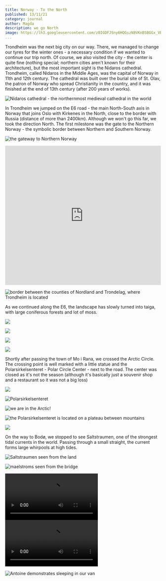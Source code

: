 ```yaml
---
title: Norway - To the North
published: 13/11/21
category: journal
author: Magda
description: we go North
image: https://lh3.googleusercontent.com/z0IGDFJSny6HQGszN8VKnBSBGGx_VBCHQubYveHES6Tb3ZyOB2yX3cLUDsqY0Cs8fBeKqf1pV-ta-jLFDqduCCX5gJDxeYQUpfABVu-swWCPa9ElqKbpfWZo98P33VUJZEEdOPakLTRrNvEZsu9CrXbHzXgVQGQPIjDdHdp9W38e9o45-cd7yhxIHEeN3nQgK1VZKT1SB8zsVAFMqTqbvbNrnq7RJCZmQGnI7FlP2nezHqpzOT9-8Iv1nTkdW_7rZ_ACb6LMRb-2RZG0RQTYGErOTRkgNkIePK0DrOJCuYQKPFuVA4QFA9OofgCBdZUb3wdr6nvk3gtf1mKjYz9-iw0tpgelWhqbpu9PqQ9Ky9wYcW6m7Jg1SU0Jii3sHZ5ERAc4sr12Ry34SSSc-qrw8ZwgN8pMa5FYZLbKuv7lY-Qh0zJYgnAqO0LeRvyj5rPnMVPVQ9Xk93R5UCKQo1sy_XjnPvk7Y0MXD4T9nTtUg8X-ZMx05cZ6kQJj1KcTZhoWF8yQwCCDZmb0GrVXmimQ5kQNeGeTivTj17xoYENWnBAW9kMMrwsLV-4xGJo3mrV_c1dbcFQpnQnhoLX-NZ11gTsc5NCNLjkAyTqXVkyOwbslpTVFems6J68RbbqEZgvnIaIj4FdttCKwI2fSIxfGwf1_GH8ZsjqPvDEHrfGUD4_uG75pMzVTv6sbp6s_CrX8QX-jVX_MQZIGe_YFL8SQI0jOnQcGWU-mwtz85XMB5_GIL-QxPRV_Pdd7c0BrPaxmynmUjA9zGfEVhPtF=w6000-h4000-no
...
```


Trondheim was the next big city on our way. There, we managed to change our tyres for the winter ones - a necessary condition if we wanted to continue our trip north. Of course, we also visited the city - the center is quite fine (nothing special; northern cities aren't known for their architecture), but the most important sight is the Nidaros cathedral. Trondheim, called Nidaros in the Middle Ages, was the capital of Norway in 11th and 12th century. The cathedral was built over the burial site of St. Olav, the patron of Norway who spread Christianity in the country, and it was finished at the end of 13th century (after 200 years of works).  

![Nidaros cathedral - the northernmost medieval cathedral in the world](https://lh3.googleusercontent.com/8WB-aFn2CHDxW6pxLji0A7euYrMO1FZgHVV59l7Q21BR2KCcMHN38gerwLtCrauOXWOVAbhDIfu1bK7dZZrloD_77K-AbdWrrMQPfm8BHC0-prQQz4OKv2bcw2DwkiTOVtZZ6ABqEjHfdneDMnsu6IdO17CKWTB8fUhCQ8O3hMSWUQybNntzirpx90DiJmjHtFflw6jHbBqcp89QKL9CHeqvHH2Z9K7Wsl_qVouxzjtGWJrxoDKAjU0YSFm2KSBVeyvqw9uh1IvVGv5jrQ_MpUEQmmvELwS6CDUsovbTvA3jRvd40ow93nM7DgN-hPm-xt9b2HCWxkm9Qsvzoos1G2FHQbQnFR17PBbGk8M3N8QxHKb9Ni_lgarjHRmBFwErI0yvfSIRYMrHiKVwJc8IBZP4FN1m6VbRtq55tQga0X0RTPqwKZyl8aTCeZEKJ7cFSTAP4l0-50DfFofusg7NNwd9a3PUGyvN2vcdXPM8drqLAJwr_X7yrkhRvcfokC97dSUHmZCqbG_TRUpgf1PwIJWFZOyZlulGm6kNMcm_a32rkRVJbFHS_oCFULtG16VORtvpxoKUA8iBr-cbbO6befjH-5HAKqTQ6T3gQM22SMBSrPuKmbiBzIzpaUaiGgtQJv_8CgHdYgSeHxr1WbDYjcUXYLlT6LPDPeabIS5_MSC_qIo6DyFdeZhX917EF0r6kz_jNivvH4DAePktD_sTzzkyJBx3noQhDGmX88hEG7h2Pq2UQbJ8kF0zefWoT9Qen0qETFgnLk5PQODN=w6000-h4000-no)

In Trondheim we jumped on the E6 road - the main North-South axis in Norway that joins Oslo with Kirkenes in the North, close to the border with Russia (distance of more than 2400km). Although we won't go this far, we took the direction North. The first milestone was the gate to the Northern Norway - the symbolic border between Northern and Southern Norway. 

![the gateway to Northern Norway](https://lh3.googleusercontent.com/j18Rz8qrYfxRKSUpPNNt4kn2vJIar4EUOgh-dFH_iOv9rMaa9GUcFTdEPhwaMayYx4m8g_7MQi3Du3pl_dJ4TXh4zuAiuXXDnkmh0-6crjulXxH7hdTSuIs2SDALwzikWA3JWdm0-RMAJAtQkOt0JdgfaM2CuKIr8sikA2Vj5QEss7URDeDqgylZUkodC1ifyw3rZ_DDs_wXj40k96s3313_1eDmVmwb9n0j7K-KZdUu0kxA4rodYd9pCOzf1u9U8-dSTeWBOVWnDoVJF1qAYuM8wODaPRBfLC7a_S2t-g1aUAueH69WknF8upwLuLNOK94TqDW3DjXJ1HWA7Ooh8syblFwEccZaMIO-LhjM_n1UdUqB8qnVn6lhNCoaY_3kCjHjGsJxJIh9haId1gHEpQ9EY4FL4aGG4rnUtIrmZqBK8aJ1_9LksZCfEMs3IUMYLLcb7r5Ol6pW5RTxOJ4tojMJJwOLOVVrILLX9rz6wAGNd_u9S8KHYxAF_z07wlpsHJUYtYR1nyngdOxTsgpjvlvxoMkI1Cckd3XQsQ4wYR_Bof2SiNmf3PNNznIGcHdYrmry2ZKZdjit428qSZVNjZl-OeJLv-J0LY5_1nwagLb_h2gKFCwNjMmj1rcm7CcuOF8tkMCzwBZP7uSVKGNjnna0Jj4bpAdkTYu4EnAN3RoM7NCSLcsXrwySARxn23VJzQNm_4uOIA3ZbbWD5-Y6m70l3ULTHROs6Z5T74ARiDzv0YIbtT6peO5YfzqYk5BtZ-K3T4gLHKV-Q8HC=w6000-h4000-no)

<iframe src="https://www.google.com/maps/embed?pb=!1m18!1m12!1m3!1d7426708.020507553!2d2.813990651585053!3d64.97361858620741!2m3!1f0!2f0!3f0!3m2!1i1024!2i768!4f13.1!3m3!1m2!1s0x4673f25ec6e310b3%3A0xf45ed5ab4d34152d!2sNordlandsporten!5e0!3m2!1sen!2sfr!4v1636831289211!5m2!1sen!2sfr" width="100%" height="450" style="border:0;" allowfullscreen="" loading="lazy"></iframe>


![border between the counties of Nordland and Trondelag, where Trondheim is located](https://lh3.googleusercontent.com/US9MzeNgLroUrsueBu1udzHJCGSwN9sl9nGIgMPeF_1dibG1_UHaf7mbEw5w1sbw0lksNmrfjq54lk8gtdkF2gzUCOewVb5W9ekmEiEnl4cLFxqTgVU5OdJVFAJyqPsfgvYsTND0zMZl1h7DHaP_zqth7sQwsIrkAZQmnmhRipP1Tuf-Hz6DtZpS6NYsL669WdqkEOyJhSqHw76v-R1k7Q48D6rqOjNsXe1kporEbyEl7po_jfomcO8qaxPvSUFEVbDVqh9TUCMKjV8uX2t81jhpzgRezeLzA_g9uuYfmlbhmEWfYCekRMvgXUrdkHl2zVRYtin1af7BH8gt6Ze3vThyDzunuJDLdXLeZnvrvNJ72edaPtFAUdqNrCZnEocs4c_Bs8br1lOB2dfl3Z_8aZl1xn1NQl-owDpwM4rrm6yrATmHiVT49hP7EV_DRd5R87x2-G-B9uaVSH76HdbB4k4AZ9swqzP5wZTAtsHBXqjv6N_nypzeLW7tN1IBAI_gefv8uhnz1N9u3-VUaaBlGXuu7W-vgWOZpk2ZegnyzqvSiqGoevKHH906CKo5smU34paJzXO4-RM5JJUkEV3SHmN-N4uRAfV4kukNKKZ8bBarbwA3hSFnjMHQ_j4XQI_m-Gj56KjllN3ZsMnUtGaQAwRPv6SudCVcpocM1X70kaUfwf9V6y249SgQFdaVW26X1HMaICpN0vQNRrllKBSIvfe_PGk81Yn1UOZ7woL_LNiektCKm9JQQDMCOJn0Kop5e3B_5gY73bztNUtZ=w6000-h4000-no)

As we continued along the E6, the landscape has slowly turned into taiga, with large coniferous forests and lot of moss.  

![](https://lh3.googleusercontent.com/06_k1gg0AnJz1_9bXjCGURrQesobBx1JYN5oLHAf_HXY_6OYhIXONz22kQFjbvNAHC-TiVNL2p-yxgRNInJ5-OOEhYdJNg4T7FgIC_Dvcsut99EVWr-cddw5bofIgf7GWL63TM-it2LwwrAVUuRWDAaD1VTMlafvrzObCHYHZotxelz3TIytyTR8YYdk891ZqmgLUf3F04YiAzZJJCMSfgorADhAxfREW3G4wyyzKvN3Q_1TNLuWDbIf1VesUuKgNV0xnTn9T6ioqx0wH07evJloU1Vv3TCabEznHpM4jWSVW-N3reckETyUBsdnQuHkC4s2yYM7MVhxm38BLDyuzdSAzCNWse2R7E_TOihz1dpJCfutJrTnpiZGHNxrfRCEEiQRvt7a4RMkkhxfAMTwqEW8Fc1c5EasuQiuF-n3qo0Z8jbgaKPc4wfEobrDKpDC4Np6WBfbHB1jZVHK-fFRr5KN9ckmPZxIo2Adn6a_YkYqp8HNoO6P60jIyeTSKr8_3_SmfLXeTsNSOs3XfRyQrDQ49UjxUdVOfGs6b2ytmOZPtlgBU0mkOYo6E9KhTznfP-2OH9Ernne8l6fW1FARXDz-hmlao0pxGILLJ3shvC1hSOqycJBNCEJ81OIXg4yE9YMQGbD9HEbW25ja5Xd0n6JfUzNozZ7MwCadL_aCrCLGThFM5NMgxfxZAMgL1xTNR3K1MWKu1MtT4d1L2vrbNWtjNqTfvM3FSZWjzDQHScAaLRzKhGuJCeoW-t5aNbFWhz9VvmFSP4bHGQ5A=w6000-h4000-no)

![](https://lh3.googleusercontent.com/TBKiXAPfD-3ViGRiELFnHBuco_FVz1P9-S1C5NwUcA3VPKWF4B0ffJ5hE-P_A9uFYuvj58y2U06w_Xi6tAD5zJWETC3qjgd2zxjy40d7VgnIJ1u5LcYSGA9EN87Nn4yPPkwgfpl1yaahk45vy_fD5rH_H3Si3GY9uisZQjpNzvgFqsxp_cZhzGk0IfY8E2pzwAZBT9FLjTlv5PJ1SBIWJvNveweJo4bXAzQBUjKFSAHpi6YlQMXxcoFMeEc35HxUznZBECwe0nG0duqb7Mes1YZveI9HfaPBeYOxnr2bXOqs9w3Og-dkg_D6oSjX_H2eBYiWxyehQXJILOW7f-99oTbfIQBT_5Jzim4AZyggZJhdaCf7aIDqSIYqWTMQ9r4fKlxjlajuA3MugTLV0N7Q08-pTXEy4LEupAUI5ova4M-E9vfU8Tco77y3XmFgx5L9fQJjENiPTeUyUuk0N34XpN_OdTz7PrmVbuQ7f_e5ZtTAzGPQcF5JnWztQLfjY6DB34ve3Pzd-XNw1ogz-F0plo0RiKkRzwSra3wqTtp-L0O8wb832TwZyZ2kkpsCd6ZNadFW2678oGalyFTi9ttvXShQJ04cW-OfGb0frJNYYWLkarDGVDmYGNcpoZeAaJZ4xDQTgt_3-XQGxXEJ3_m1_zgkM3vcUVD2kIa3k-8x-kMHzWfGRpmUGpjV1938IaRXOVuycfpLmyLTdp5iEwx040O1n1t2YW17yjfV2kMrZZ9lBXvf20_KpCKmY4nPA7s11Pwj11uFB4kZ7EKy=w6000-h4000-no)

![](https://lh3.googleusercontent.com/ehox-hoYtDQNa-ZUeT7AKkLgWh055vKb_PaVa5xmD_RcqAZ3udhqB7k0EK7d_cLpCPRB2yiCoeGGnhNb_pBeRjqLzuSt1sfkBnLo0BC6wZsQe4fNwolxS-crmifKy-xgqSzzebNI8UTgPepAgN3-tNH_ScFxcKQeK3mIfq_D19NFZcscbvDmxv9Mxp4xNgAxrsjFk1RIQNRG8em_jTIUHL_iurP9lgn_D-5KqV6qmRegCWEwse7V7oggR0AyqJ3G7XKbikscMrQGucc601yUpXfHLnxjrQzkDbb8NYOUSLUSlCLEki_xlep-Loo7HiiXmjv_Zp6jDaFZDw87IdPwRocLWxBV4upxW3rgEdn5qFFJOhRM0csWMKB1ZQy1VepMSHcSfuyI8QLAKTPn_Ac8eZl_8qmK4MxB6PwRkGS_7QbcUXUDe6ObG4sLCC8_Qoc9gbt38QMmQLKhbphakBVQ-c27N5zkUO8GyF09umlns24XktFPM8u4ux6cjvCJh4lnzzYLqnxjeO9TVDW80yB-DSm-CTgOcJMdagJ3CKKJV6Q7kODgqQBpNAN_ViGXIf9ddpJ1DK0igzIOjEI6cNDalOT0Bbjwvm070vB7I3UYx7coi1dgo2rVHtTt96We7XokXusFlnZcM3MOtMzfgebOa_C_5NQAWWBaLA47C3EHK7nQUTRzlE_M6NcguHpsI62micgZR2rqGwInPTqrf0w8P5iSwKffMciNM4RjzxtUNlNGKUBqdEV1qOm45C4STbCpWOWOEszPbImQl4yn=w6000-h4000-no)

![](https://lh3.googleusercontent.com/TFRp7DWfb6Eqwkg8F9BNrkPbWY7io1xpHfFWneRHwXVbqAYRz_2fHmxDHnmf_EL5tj5pveuhN-LgwaJRw4zn9W5LTlYy06lm4VBQrlhRtP-7TM10Tvn8aA8fF0nYQf76Wsl3uyXgPp82xwYqgAEVUGJpU3BW2MzLHa7YHPw3AeD_AP04tcLysbel2uHVyYcLlO5_A6bkDHDNI01BqHhHfgliO527dR7Obd_Ku0sLrBZPbdEnYMMbswIUslkVMx0yAU42Pd861PT7F1mw9FJ9o2no4-N4l1wgqqxRY4HqRNl_DNK0xwqfhJgvvA1Ehgx5csbKbT88FrAKIk7NDUfzorZxOtdfLLpFbAZlW47onepJQ3DPkh9RNlWtYpxu_pSuT7a-zC8aPROLcVPZv76QRK-kGEPZTc2A464PBs8tE-qdPnS8ouQ3XFf1vDLOYUC6KnSHQWFAQxfbYqkujX4cPMjIvQizh0_T-1LyGaQiYxuRR7deCBF6XZokZBZ9yaIM9ZuG2bh6d7NLL6LPeQCVinsITCW6Md7lOP5S3bbfDmlHmoI5sKoMs4DOAz0SznHV9GIjrRh38NgonKXKYpBpg5UwDxG0QbUQgciJxVW1CV6Q-aCpndfO-ZyZSdPKtsr3zdWBdm1vOqVReIiEBq0g1wfTWgHLKXcs6MZHVMCvVVU7laLLP-QuOamuYfWS2wvCM51KckfJWcaydyDZW4-I8T39LvITg_YCjmboWGevrm2H1jEg49hMPtRfxuRgIzlRlWpOAlEUs7i7KeSu=w6000-h4000-no)

Shortly after passing the town of Mo i Rana, we crossed the Arctic Circle. The crossing point is well marked with a little statue and the Polarsirkelsenteret - Polar Circle Center - next to the road. The center was closed as it's not the season (although it's basically just a souvenir shop and a restaurant so it was not a big loss)

![](https://lh3.googleusercontent.com/z0IGDFJSny6HQGszN8VKnBSBGGx_VBCHQubYveHES6Tb3ZyOB2yX3cLUDsqY0Cs8fBeKqf1pV-ta-jLFDqduCCX5gJDxeYQUpfABVu-swWCPa9ElqKbpfWZo98P33VUJZEEdOPakLTRrNvEZsu9CrXbHzXgVQGQPIjDdHdp9W38e9o45-cd7yhxIHEeN3nQgK1VZKT1SB8zsVAFMqTqbvbNrnq7RJCZmQGnI7FlP2nezHqpzOT9-8Iv1nTkdW_7rZ_ACb6LMRb-2RZG0RQTYGErOTRkgNkIePK0DrOJCuYQKPFuVA4QFA9OofgCBdZUb3wdr6nvk3gtf1mKjYz9-iw0tpgelWhqbpu9PqQ9Ky9wYcW6m7Jg1SU0Jii3sHZ5ERAc4sr12Ry34SSSc-qrw8ZwgN8pMa5FYZLbKuv7lY-Qh0zJYgnAqO0LeRvyj5rPnMVPVQ9Xk93R5UCKQo1sy_XjnPvk7Y0MXD4T9nTtUg8X-ZMx05cZ6kQJj1KcTZhoWF8yQwCCDZmb0GrVXmimQ5kQNeGeTivTj17xoYENWnBAW9kMMrwsLV-4xGJo3mrV_c1dbcFQpnQnhoLX-NZ11gTsc5NCNLjkAyTqXVkyOwbslpTVFems6J68RbbqEZgvnIaIj4FdttCKwI2fSIxfGwf1_GH8ZsjqPvDEHrfGUD4_uG75pMzVTv6sbp6s_CrX8QX-jVX_MQZIGe_YFL8SQI0jOnQcGWU-mwtz85XMB5_GIL-QxPRV_Pdd7c0BrPaxmynmUjA9zGfEVhPtF=w6000-h4000-no)

![Polarsirkelsenteret](https://lh3.googleusercontent.com/Ksd5fY2CKdi6KWrgsjJrbp9LWDwnilea6zGi5HteTwOiakxxYUYdH01DQve50uJmoP926-jYYwBQoSomT3SXGb47MsA5rbyo9kSPPZ5oUfysYspIqktMLGdtWAw2hBWrFlOZAUVW8be3igHs9s2rwXPQ8xM8MGp2Ue0kzWSPb4j7TgqJD0_TKda4uebhpqfXqzrk3txMOOczQr5FXhuVQLskL_ZSgDj9uJjpqH2D-vsXXx9ftEijxVMrSj24MvzXCugYwfGahybXIclWI1K68EinClrzMiGlDTGw-jrIpKU4VTpvpd5J9jm0l5_XtloExSMyVpzsaTi7HrE_EoXx0uDt_3V8ZGTjt3g5zvr57BsVhdS5OPBnWoSkSTsBKyyEsfsmE6zFegNDD285TgudugGkS3ab8IufpbdLSm37N0ijEJLr0ZNwpDkVd-e1akI1l83rsZ5If0bH6nLyuD5m1F70ZGMap-pqcMSk2uj6XKhJfwMti0PxLr4yd1-fdiHbctl8FwI2GjT6AnMnBCjoTovSC_ntYEplyQBP0T8C6bPAMUhAxBXehZlRn4tXst9zmEwrI5qOBWkQDjfFHnEnZpzlMYsS2vl1SuyH6_8qtFiGJJfg_TsIRZRX44ycywko1_Un70AZtusBr6_oapJ6ZnaNHYnKKpeRHnmVqB2DumQc2M7OAXwtECKuHzH_5zGHd1mVcQ8fJjMfT16LmAosJZ35OGODu9n9BzZxwtL0Skcc2XsQFjVAukP8LrkrLN9acEK_nMopyAIlNEpM=w6000-h4000-no)

![we are in the Arctic!](https://lh3.googleusercontent.com/hRdxTMOVEojrncmsGoi3MRJYzhcXb14Jku67DHfs9J9CXS5rNoRUBM32r0emeQJxk_QnAuAkVrQ_vw9-ZuLp2MBpR3Wc9nux1YaXfNfWMtIvEFVqi_GIhWskfqQSDHDOHwl_5rbeb9Ovy7h2oKPNz-uCyXlRr4OgnoxPsiz6S4BdzX2OAPMIABFeGJfh-VEbe9fLPCYWHKdZsnEUgG-5RwMWP58ykRNfw9QQWNSOgxbldIsRPf9U4sAnVBjVrKk2krDy3Gfv6IIEQLyibX6joSab-Z77f6TdoQ27WYcBYfBxkOShAdIyWzZV0AB1TXjlrl6iaw4V6teRStLwdWtU82FIrrAXEWtLiQyPccNRYGxeCUrKDvwi2oGs3CJkVmtd7ycA92gZxlU4thKBRaYa1BAVINMyJm86AKfLfbRT_Zo_5X_ofkMBqsb3HWxjXTzEtWy4jNqRIX4AKnMeGFsREySiH10TUGnWuNoa9j9pw77hqghtf9pNnOthFS7S278UxSzqe_PoVZtgC1bRGURcJZ4-iUYUy-jWBtG1XqjJ9UTT5S5vM-EPPQaypSmvYNMefaQ9kGGpxDEGRZ6tsgn92aELei3FAUgSJoPYHI1tZ1h70MXWW1CdoVlkXJdPNiHr3o9U2-WHQJ8EHioQCzJBP15pQKAHszp28exuNV67V8-9R0BAcs92ftcSOfmaC7UBGs6bW-CVIUrnL6dRUD8bFHSDZlEPwBdSV1_8xdCN2vEtb4_0D7DDoksUADd07oWQcxjNk9OojI1Fqv4k=w6000-h4000-no)

![the Polarsirkelsenteret is located on a plateau between mountains](https://lh3.googleusercontent.com/84sI9xkkkyrNRhF86JBEjYw5E5p8FKgwDamyC8morWUQyuNpsyjzi5PdROAqJCqPah19VPnpuHBDsQ32r3M2ro3aPtt1i3fwdtqH61Fpy4qf1F01NAtOsHZRdcvBLpvzl9HOyoiFOMzlk1W8du10RP5dWmTL9YJET-cybWI3AorNEtT9F94aKg9bv4aHlnzeBa7Nj5yFuF6_v3Ikm5aj2w3hHL-aJIJ6vyZF_Cx18R-mZiVBuEputTerxReC9qao_4zyMaeLySF8ntyNQ5t-FILhgNL-OV7FhkhwG_gYxDC8iut_sAq9atILouxit22_oYNkB3YDX4mzipMhs1mMdpBIXmd701_X1GpppkpokONK2Fez-3jKLobH9EtZVIMg9EUIAIdAFN4s2zjVSuHnNe9nFJKNno1nqpr_MnwdI5LNhJ21NWGFloDWmeJVxHmT83E0xecc38uVWYS6X3KKoCsdpt8kkBfU5mqX7sQVfBS2xSJppBh3MtuFgXjyCjcoLhhDltkDNjEX-2dEf_n0gPj8ACKXSnsbNu8QYBwYI6pEss2HUPShl-IgxlKLs17kl5Alq2dyJBadICHHV9UNbZSXVlOgT8pgZ-tVzWRDgbdOMLVKSbmlklDl005rx9cKbII8WBHPw5X6-PXevDbIijqzuFgSQl16Gthfvj0sBKsnkb7Z9DyKPwyDzq9jxqsoVG01730ZZ4T6TbzekZHBcm7fKz27Yw9khrvPtXGkz_sVhPp66DwJ8aEl6GCsqM7lSdMyuScEEoPxq7s7=w6000-h4000-no)

![](https://lh3.googleusercontent.com/jsIQaSC7oPfEFws25FEP5Z0TLrZthBeGm9on0jqiT1B56wtPRE2JHpr143E3_bsaMun2hkZWqn4HcyGFoEM2TpFrHlNE0ND1VBVAFRWID39tgqTmM6d5W3luqeZr0xuK4BeplPli_NL9w-AmNs-RQT5X_KpezzVblppomFK4z3mijHFqh7Pe4s9vFYHhsVLOFCAeU_86EFezcsDtGZKAfyLLh7FxpZN-rmBEv5p2Q6wE0TepZCROXDqgoHaYoyDwWg88vt5ekWDK9UvsTrTZnSgBs_PjcWNfiHGS5wviijBZtlYSwBP9i5l9oLS73bHFA9WSkQc3IeYQnt4v28pYhUy1BwfMZ63Pcr7n2UYkxWX2n2FTWW8GiLdo2rbMsCXf1CvgaaOyVAIez57zifcAyKgSGOPxNELLlG094hsHOWevL3kw7opPThAvg3Wie0Dch9LcymUepBDmzglWdptGukf7A42Aqs30lS5khviAWVuret4V9GB4mIPculfXRGJ_AIz3V4O5QrGIVGca5xwNW_5Zhfw4fOKjQBXVQxA0BH64Foqklbks3bxuGcqMFPywhbHiT3UXNEpRD7FWxbDKaSizjaSqku3oJh7Kw97xf4YQna7mmfoxn4N0BwAmOkqMYvS4Vc1o76jDAYkHBjJbJKW0GqxUw-3GOlX7Gt1GVvJJS4F1y5MCdJhXvTXjYmmGFIZ7oPTIkf8oKomlk_fddt1CHB55EaT9hcDvdp5oT-I3htLazz9QMUWjVwlBpfSlQc3i6kFcn64Q4mke=w6000-h4000-no)

On the way to Bodø, we stopped to see Saltstraumen, one of the strongest tidal currents in the world. Passing through a small straight, the current forms large whirpools at high tides. 

![Saltstraumen seen from the land](https://lh3.googleusercontent.com/NzqLQvGNne256n8sFhFCZrM66EuUuGUiFVazFzr9InjNUvjgKWOKxHrV7go2vplsVhckehyfnVz7gKO79NvNXGMn_foZQpf2rMwJ7MYrfrFNcqBdd_4yZRqyZvqO-ojGaKaqMSVNzfC-3KFgokRZStRAx-Y59VY5Jqlv5GifEj8vD4c4eGCB-TVA6nnITSnj1kTQSfMYmCxS7sP3KhPVfX1kuIt3JqmDm7159rYa6HBbslPg3VSH535UK3yWnIJtLyYAbTrzRge5EWnlEgjgYVDFlm0FD6M1_ICxYzDgfCa8jRBYNldrai0cy9wnKnAqSlZhAKMDP4nCQdbXLHO2hWKbbXV-ejR1Kh9L0HcmacDqAuTQ5OnQXxXiXBd-JIaYEnluNXD60cPeShGYSGQUtsT3chIndsiYdvtu_2zrVSycVMgQkxeWDmoFjO3VW408WD5v3TsFdzndSaC2lzye1vyxHPmTDCvRTQM8bArktgfMtDhRCHEN4HUSXzh4g_UbVMpemhFfGDr1glKV8IkX--no8-cz3Gf_44p2-QMq-lZT-W-mkLb3aJ25W57dn5yVX-ST5Th5YoYD7bzrO2NqUkprtS6-OmxHASlkBO_nJiCOKaSOSz6By5CHnjOMoYEGQ4aNzsMM_OBmz-x0bfTOKbW5ed5xlHZvcc36i_-4UUn5tudqabxQwZbOcQUIeqSe7vduxrnKpAb47eODi50odRws0OWn4my2NNxWNOZGohLKmHbZHzV9GCLNmhcPnYerBqHuvEPmbQ2iYmzg=w6000-h4000-no)

![maelstroms seen from the bridge](https://lh3.googleusercontent.com/_03anbEsZMnSeeAPGjvmr_s2eO_GP92eau4r3EErU47--DV1tAoUNlgsGCjfX2rzUoI_JvLabY2jg9JPKO29L2e-MTCvx5XngpUX33KeIthyM_M4prSpt7DuFHrX00bHhPkW6Hs87Sj-vRj60DhAxhNOljtzgfNExg-PZGA5Jw6DOpuoPh6ImTF2iw4mlWCpKiXuwJekNJ-Bv503YmFpWbdc8wBUt6jnYo4qhGLzm6VReqDAF0x3GGR-EzGs_h2SETjWVk0xOUETNztu9gacrStbYfA3mwGO6yW_9iuMV66yTc-PuuZnPYDy2Z7A3yZsuYsi-77afDan4U6JsS9xA_FyOpcWJrZJAs-XpJSH-U1UXcKiZuHuGQHJ9w-s-1kY5pyYn-heK_MPxu5lQOhO8X__BFJ2jCf4idYKl9tsKxT-GeiD8y_LfJKSRyxcNLtoPmaRk3gLwEDbq0eCPVcb-6sizJ-qtZN75D1hPGxhhkVEksNXntbcPRnsUIXKrQswenmgS6KJPIxJYP12sf6CpxmdFVO9KlTKx9qmFFyRChrqiFfUu1krtt5wAA_YI3-f47zrDkyMuFMD7P__Apz9V0N0w6-5CcwRExuLYvuhScYLb9XzIJ63k1nTVXN8oDwMJNpajtFcrraB38Wbribm6kBQDrkZqJwJWAxov-wG8WRQFi3OYzA9foTOSYr3wWFUnpxiC72xfYWW0ApzSw0GImmmh1nnGsKpB_1v4TXBzZBss8w609aU3qoZoB1_odKxZkdNGIOZfM1A0ouZ=w6000-h4000-no)

<video controls alt="video of the maelstrom from land">
    <source src="https://video-downloads.googleusercontent.com/AGQNM9LUd5ze-Nq1knKqmYGcZXQeBEETVjFiRRCDQ00ujEnZU-8N3wj7ayvKrtFsFolMKC8UdOcQeh_bKTVywbxM7IuFKP6JpKsijeVgwaO_hjMDOjVHhQm0nFKGgIWL-5ABdwvuST_UMbjzW7tf3qTBJsR4gwpEUFniIJhegSZ-CEJ5HrJkJmungzepo6pljzSIUgY2eZH_TDiA2DTJ3Z74dTWdRnlts8xpmmX0LmFJ7BDs7XRKpbGMAkc-2JmlmPJ-9Fafq7bZTk9gQDqOMoLVnl-tItI4tCh6CBlDb_pVQnfavXU1X9i9-11eZJox2c4AGCzjjVGoWAqkto_ftfX58sb5DA1NldWppq3PeztGo15_oQhJZ650Ic5RduforgrUZ_QYqSGBHSSxm5uFAWLvpn7vBK6RMm61qSQOLDPURZK53Rlagm7xkoPmGMbqkFsrQCHMh9aFMgYHs54CmEhEyZh52HteR-dHu495Ug9fiiAnIjwHlaq97rrBvYBvTUKnFwz3e7jVyel2yCt7SkEoErfXGOEMw38ZwUzUm7d4aOFU7iZpA4TwqoiupTFfjgVL5kcsO5aqPevGYx7-FoBq7o5cXoq-Uth_3-qKV3fGcWTb13U88k7v-ybQFvDUd-g_hbisa6ts-bK3hZ_NMGYFaRwSyFbTENGrw2mrZvAl_5MJXg0L4kek2t5qgPOJ3dl2B7YtGEtpiIgumBvCkW8h8TSff7PYQl2dPeQmmj_dgZ_rrcgNJbE291h7PxbEBhktuj_v3vHt1dG_PEloH9F4mCdG_HT0ki24J_xSh37VZooancJVCoy9IiUzWCC7TNb_MnsT1M6yosiSMPFgkr42OOBREB8FU1ScNmvmOFvlYDeNTAxtg7Vah6fVc5ZIKYS2fzuSlenHhYHzpsD687LmWsNr2Mj7n2jD3dEUtPy2JFIGun2cW2U?authuser=0" type="video/mp4">
</video>

<video controls alt="video of the maelstrom from the bridge">
    <source src="https://video-downloads.googleusercontent.com/AGQNM9KsDa0buYdxOgeinFG7xD-dh9hVVcX6EkrNu0ISFxfBecY4tgYgwjQ5srh_f4bieZZVbwSBvGORqDN_SGJf4hcEdiTdQPYCcNKBwfJx8w9Wea-c4OePtnEDqbB0pIzL32h4p5-wbobIJ0z-XLKbsHq7LN8rbL2JiC3cpnlohESPgEf6Vxxq5sbLxa3Pmww-f3aE7cnzuFR1I2gsxWePSalgrwlC1J8-OSD8sjebJ7vDE7gM2fThsL1v9PdlsaVXO5dGlAor1tAllVv4grA0SPIScdc8T2fF_XAPxWu1A79tp88_tVwYo4ChoBxOtegAOpVpQVF4qraGCOtviDa-qB6IQtQGRBy15zYIOznWiDGeWNUOkHha-cymC20HhwIHelN1f6OlTxWn4BC-FzB-EGJhllwNwD1PFk2ET5RPcav1qJXJZVdNzIlN2F8D4H-n-Uf02jYScMk2Ze2qqae9Ln6oLr44u09kutMm0z2NHygppjflEHvKJrz2PyOgpWm2NwMeWDjgVT2CeTHCOpiwFU1KMv8i4JvGAEQDA0baiOLrOmNWZZKT6yDr_h6IHTddZvwbwEghQowitjd372W03-se3eh4qyqjc7fAOEe71dkIKCxWzw7Qz7-1PFmyz-S0XAZdMUKSnIcLS8QzGW6IO3XGfrcqyvIsj_WKlEUNX3EeLX7UbmLDSsHhDY5UxsSVgbW4HoAW-zh689K1whDcXOTkCbumN5HX4KepEgfFVSf1_HI3uu3jk4_GuiPWrqzuFfCQnHMZPPR3Z9emZFarMqepBtL6uW1V99Q7YHkKyKdYEdByRT2yvhH15s6ureUNcjZkcszWFmvWky0aoJA7rCU_iJSULwiTtNBvynE3cWbqHY5HzBB5kuSfEVuVi8ooogpZ64AJCHUykCIWP18qtItKl0VsVZzWhcDHkXvvCtc9BSgNsno?authuser=0" type="video/mp4">
</video>

![Antoine demonstrates sleeping in our van](https://lh3.googleusercontent.com/I0NtjpAifOyfSzYWN4FceI_wW1qX4LlMRRLvXHpUXijN8p87RwFbHYBXAx-10XS4q32awEYia151dTlAmepiV6L7l3kFXO9TkwhSvwQCbccYfKNSPcec1etaF5T9p6jFz4HLzhwf-nZcoAlfNdXFikSTJz8I4wwI3mOH96_liGtQhH12kr_kJTDRiVqsJpIS9A3XUGLmguQkcohRg2meVDJ4YRvLfQepr_r09RgIgV4XbbdcMhQI8T2BZ6hA0c-yKirPaDDNu0fJhm8jC-239Xf9pFf9fwto3RtN_yKVLNRIDymw7K9ft11Rr1tFp3Iv8xM4OtIAm78S_NWHFOFW0V9QTJmeqqoiaVvkAgwy2j65Ad4PKHPO1dsVUSNaKLtcywLkjQuP19vGEvxxyMZjDKVnutQEam2qkZN-TjDvfIn2XbO2GVmDyb27_pZ1dUMOF7RtJpVWWmvo7_s10NsPcIeKOeSqEf8R7lv4VYjG2zBooz-1EWJOVJvb7Zcn7ZIT3nWd9M7W167Q_S9TvZpQgrhCmvCuurC42WNgyP_yO3Z7OhAdH85BgJOnhKkQVl111s-_5ZPeOaTKFD1CTFdXkiG1UXcFCy7z5R85MTg8tsYag4UdRO-mKPzbxmt3Dr5GseqD2JZQCb9qkwsie-BPq3KJ24x8IGXnTw2droyBTYw9vCaeSTzOYoZEwS4Y84eaqEgElpVQo89tiIDhfruwSER_jw-ynQ3ztA60x1yaDuMv9Mtjm-omYBPVe2I8QsLOfAx_93hn-M446XZU=w6000-h4000-no)
